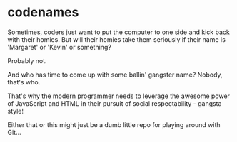 # codenames
  
Sometimes, coders just want to put the computer to one side and kick back with their homies. But will their homies take them seriously if their name is 'Margaret' or 'Kevin' or something? 

Probably not. 

And who has time to come up with some ballin' gangster name? Nobody, that's who. 

That's why the modern programmer needs to leverage the awesome power of JavaScript and HTML in their pursuit of social respectability - gangsta style!

Either that or this might just be a dumb little repo for playing around with Git...